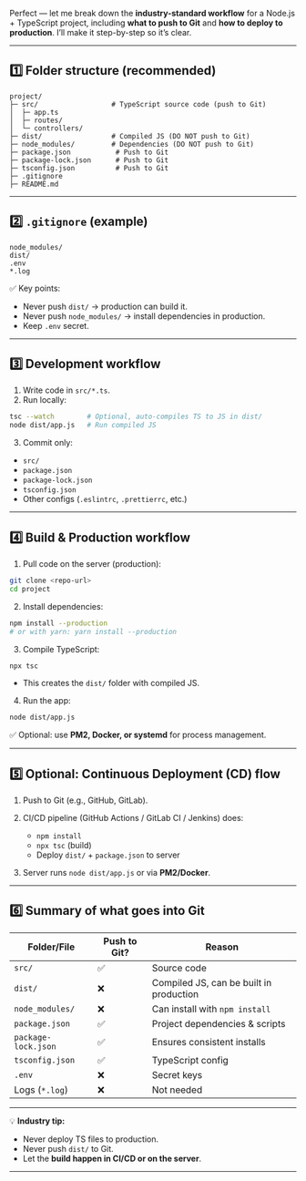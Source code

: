 Perfect — let me break down the **industry-standard workflow** for a Node.js + TypeScript project, including **what to push to Git** and **how to deploy to production**. I’ll make it step-by-step so it’s clear.

---

## 1️⃣ Folder structure (recommended)

```
project/
├─ src/                  # TypeScript source code (push to Git)
│  ├─ app.ts
│  ├─ routes/
│  └─ controllers/
├─ dist/                 # Compiled JS (DO NOT push to Git)
├─ node_modules/         # Dependencies (DO NOT push to Git)
├─ package.json           # Push to Git
├─ package-lock.json      # Push to Git
├─ tsconfig.json          # Push to Git
├─ .gitignore
├─ README.md
```

---

## 2️⃣ `.gitignore` (example)

```gitignore
node_modules/
dist/
.env
*.log
```

✅ Key points:

* Never push `dist/` → production can build it.
* Never push `node_modules/` → install dependencies in production.
* Keep `.env` secret.

---

## 3️⃣ Development workflow

1. Write code in `src/*.ts`.
2. Run locally:

```bash
tsc --watch        # Optional, auto-compiles TS to JS in dist/
node dist/app.js   # Run compiled JS
```

3. Commit only:

* `src/`
* `package.json`
* `package-lock.json`
* `tsconfig.json`
* Other configs (`.eslintrc`, `.prettierrc`, etc.)

---

## 4️⃣ Build & Production workflow

1. Pull code on the server (production):

```bash
git clone <repo-url>
cd project
```

2. Install dependencies:

```bash
npm install --production
# or with yarn: yarn install --production
```

3. Compile TypeScript:

```bash
npx tsc
```

* This creates the `dist/` folder with compiled JS.

4. Run the app:

```bash
node dist/app.js
```

✅ Optional: use **PM2, Docker, or systemd** for process management.

---

## 5️⃣ Optional: Continuous Deployment (CD) flow

1. Push to Git (e.g., GitHub, GitLab).

2. CI/CD pipeline (GitHub Actions / GitLab CI / Jenkins) does:

   * `npm install`
   * `npx tsc` (build)
   * Deploy `dist/` + `package.json` to server

3. Server runs `node dist/app.js` or via **PM2/Docker**.

---

## 6️⃣ Summary of what goes into Git

| Folder/File         | Push to Git? | Reason                                  |
| ------------------- | ------------ | --------------------------------------- |
| `src/`              | ✅            | Source code                             |
| `dist/`             | ❌            | Compiled JS, can be built in production |
| `node_modules/`     | ❌            | Can install with `npm install`          |
| `package.json`      | ✅            | Project dependencies & scripts          |
| `package-lock.json` | ✅            | Ensures consistent installs             |
| `tsconfig.json`     | ✅            | TypeScript config                       |
| `.env`              | ❌            | Secret keys                             |
| Logs (`*.log`)      | ❌            | Not needed                              |

---

💡 **Industry tip:**

* Never deploy TS files to production.
* Never push `dist/` to Git.
* Let the **build happen in CI/CD or on the server**.

---


